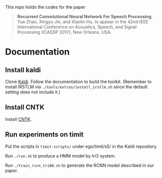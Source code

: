 This repo holds the codes for the paper

> __Recurrent Convolutional Neural Network For Speech Processing__, Yue Zhao, Xingyu Jin, and Xiaolin Hu, to appear in the 42nd IEEE International Conference on Acoustics, Speech, and Signal Processing (ICASSP 2017), New Orleans, USA.

# Documentation

## Install kaldi

Clone [Kaldi](https://github.com/kaldi-asr/kaldi). Follow the documentation to build the toolkit. (Remember to install IRSTLM via `./tools/extras/install_irstlm.sh` since the default setting does not include it.)

## Install CNTK
Install [CNTK](https://github.com/Microsoft/CNTK).

## Run experiments on timit
Put the scripts in `timit-scripts/` under egs/timit/s5/ in the Kaldi repository.

Run `./run.sh` to produce a HMM model by tri3 system.

Run `./train_rcnn_tri00.sh` to generate the RCNN model described in our paper.
